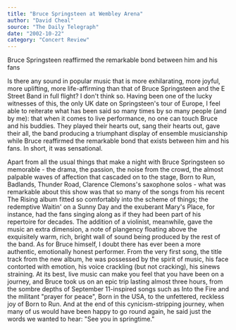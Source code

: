 ```yaml
---
title: "Bruce Springsteen at Wembley Arena"
author: "David Cheal"
source: "The Daily Telegraph"
date: "2002-10-22"
category: "Concert Review"
---
```


Bruce Springsteen reaffirmed the remarkable bond between him and his fans

Is there any sound in popular music that is more exhilarating, more joyful, more uplifting, more life-affirming than that of Bruce Springsteen and the E Street Band in full flight? I don't think so. Having been one of the lucky witnesses of this, the only UK date on Springsteen's tour of Europe, I feel able to reiterate what has been said so many times by so many people (and by me): that when it comes to live performance, no one can touch Bruce and his buddies. They played their hearts out, sang their hearts out, gave their all, the band producing a triumphant display of ensemble musicianship while Bruce reaffirmed the remarkable bond that exists between him and his fans. In short, it was sensational.

Apart from all the usual things that make a night with Bruce Springsteen so memorable - the drama, the passion, the noise from the crowd, the almost palpable waves of affection that cascaded on to the stage, Born to Run, Badlands, Thunder Road, Clarence Clemons's saxophone solos - what was remarkable about this show was that so many of the songs from his recent The Rising album fitted so comfortably into the scheme of things; the redemptive Waitin' on a Sunny Day and the exuberant Mary's Place, for instance, had the fans singing along as if they had been part of his repertoire for decades. The addition of a violinist, meanwhile, gave the music an extra dimension, a note of plangency floating above the exquisitely warm, rich, bright wall of sound being produced by the rest of the band. As for Bruce himself, I doubt there has ever been a more authentic, emotionally honest performer. From the very first song, the title track from the new album, he was possessed by the spirit of music, his face contorted with emotion, his voice crackling (but not cracking), his sinews straining. At its best, live music can make you feel that you have been on a journey, and Bruce took us on an epic trip lasting almost three hours, from the sombre depths of September 11-inspired songs such as Into the Fire and the militant "prayer for peace", Born in the USA, to the unfettered, reckless joy of Born to Run. And at the end of this cynicism-stripping journey, when many of us would have been happy to go round again, he said just the words we wanted to hear: "See you in springtime."